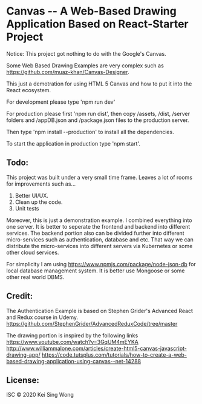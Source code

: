 Canvas -- A Web-Based Drawing Application Based on React-Starter Project
========================================================================

Notice: This project got nothing to do with the Google's Canvas.

Some Web Based Drawing Examples are very complex such as https://github.com/muaz-khan/Canvas-Designer.

This just a demotration for using HTML 5 Canvas and how to put it into the React ecosystem.

For development please type 'npm run dev'

For production please first 'npm run dist', then copy /assets, /dist, /server folders and /appDB.json and /package.json files to the production server.

Then type 'npm install --production' to install all the dependencies.

To start the application in production type 'npm start'.


Todo:
----
This project was built under a very small time frame.  Leaves a lot of rooms for improvements such as...

1. Better UI/UX.
2. Clean up the code.
3. Unit tests

Moreover, this is just a demonstration example.  I combined everything into one server.  It is better to seperate the frontend and backend into different services.
The backend portion also can be divided further into different micro-services such as authentication, database and etc. That way we can distribute the micro-services into different servers via Kubernetes or some other cloud services.

For simplicity I am using https://www.npmjs.com/package/node-json-db for local database management system.  It is better use Mongoose or some other real world DBMS.


Credit: 
------

The Authentication Example is based on Stephen Grider's Advanced React and Redux course in Udemy.
https://github.com/StephenGrider/AdvancedReduxCode/tree/master

The drawing portion is inspired by the following links
https://www.youtube.com/watch?v=3GqUM4mEYKA
http://www.williammalone.com/articles/create-html5-canvas-javascript-drawing-app/
https://code.tutsplus.com/tutorials/how-to-create-a-web-based-drawing-application-using-canvas--net-14288

License:
-------
ISC &copy; 2020 Kei Sing Wong
